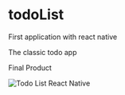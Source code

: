 # todoList

First application with react native

The classic todo app

Final Product 

![Todo List React Native](https://github.com/makyfj/todoList/tree/main/assets/todoList.png?raw=true)
